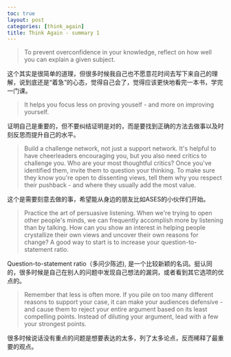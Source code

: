 ```yaml
---
toc: true
layout: post
categories: [think_again]
title: Think Again - summary 1
---
```

> To prevent overconfidence in your knowledge, reflect on how well you can explain a given subject.

这个其实是很简单的道理，但很多时候我自己也不愿意花时间去写下来自己的理解，说到底还是“着急”的心态，觉得自己会了，觉得应该更快地看完一本书，学完一门课。

> It helps you focus less on proving youself - and more on improving yourself.

证明自己是重要的，但不要纠结证明是对的，而是要找到正确的方法去做事以及时刻反思而提升自己的水平。

> Build a challenge network, not just a support network. It's helpful to have cheerleaders encouraging you, but you also need critics to challenge you. Who are your most thoughtful critics? Once you've identified them, invite them to question your thinking. To make sure they know you're open to dissenting views, tell them why you respect their pushback - and where they usually add the most value.

这个是需要刻意去做的事，希望能从身边的朋友比如ASES的小伙伴们开始。

> Practice the art of persuasive listening. When we're trying to open other people's minds, we can frequently accomplish more by listening than by talking. How can you show an interest in helping people crystallize their own views and uncover their own reasons for change? A good way to start is to increase your question-to-statement ratio.

Question-to-statement ratio（多问少陈述), 是一个比较新颖的名词。挺认同的，很多时候是自己在别人的问题中发现自己想法的漏洞，或者看到其它选项的优点的。

> Remember that less is often more. If you pile on too many different reasons to support your case, it can make your audiences defensive - and cause them to reject your entire argument based on its least compelling points. Instead of diluting your argument, lead with a few your strongest points.

很多时候说话没有重点的问题是想要表达的太多，列了太多论点，反而稀释了最重要的观点。

